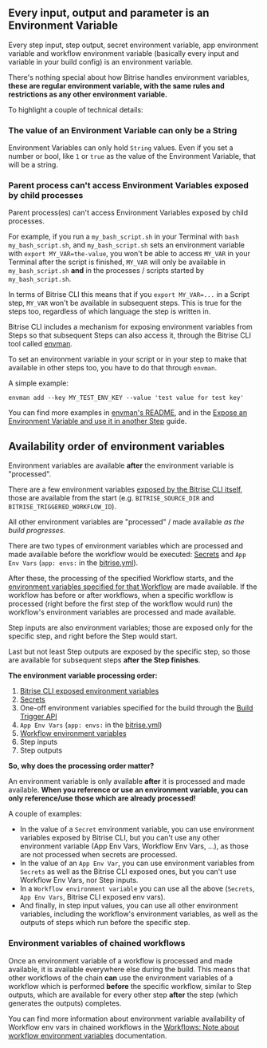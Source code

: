 ## Every input, output and parameter is an Environment Variable

Every step input, step output, secret environment variable, app environment variable and workflow environment variable
(basically every input and variable in your build config) is an environment variable.

There's nothing special about how Bitrise handles environment variables,
__these are regular environment variable, with the same rules and restrictions as any other environment variable.__

To highlight a couple of technical details:

### The value of an Environment Variable can only be a String

Environment Variables can only hold `String` values. Even if you set a number or bool, like `1` or `true` as
the value of the Environment Variable, that will be a string.

### Parent process can't access  Environment Variables exposed by child processes

Parent process(es) can't access Environment Variables exposed by child processes.

For example, if you run a `my_bash_script.sh` in your Terminal with `bash my_bash_script.sh`,
and `my_bash_script.sh` sets an environment variable with `export MY_VAR=the-value`,
you won't be able to access `MY_VAR` in your Terminal after the script is finished,
`MY_VAR` will only be available in `my_bash_script.sh` __and__ in the processes / scripts
started by `my_bash_script.sh`.

In terms of Bitrise CLI this means that if you `export MY_VAR=...` in a Script step,
`MY_VAR` won't be available in subsequent steps. This is true for the steps too,
regardless of which language the step is written in.

Bitrise CLI includes a mechanism for exposing environment variables from Steps
so that subsequent Steps can also access it, through the Bitrise CLI tool
called [envman](https://github.com/bitrise-io/envman).

To set an environment variable in your script or in your step to make that
available in other steps too, you have to do that through `envman`.

A simple example:

```
envman add --key MY_TEST_ENV_KEY --value 'test value for test key'
```

You can find more examples in [envman's README](https://github.com/bitrise-io/envman),
and in the [Expose an Environment Variable and use it in another Step](/tips-and-tricks/expose-environment-variable) guide.


## Availability order of environment variables

Environment variables are available __after__ the environment variable
is "processed".

There are a few environment variables [exposed by the Bitrise CLI itself](/faq/available-environment-variables/#exposed-by-the-bitrise-cli),
those are available from the start (e.g. `BITRISE_SOURCE_DIR` and `BITRISE_TRIGGERED_WORKFLOW_ID`).

All other environment variables are "processed" / made available _as the build progresses._

There are two types of environment variables which are processed and
made available before the workflow would be executed:
[Secrets](/bitrise-cli/secrets/) and `App Env Vars` (`app: envs:` in the [bitrise.yml](/bitrise-cli/basics-of-bitrise-yml/)).

After these, the processing of the specified Workflow starts, and the
[environment variables specified for that Workflow](/bitrise-cli/workflows/#define-workflow-specific-parameters-environment-variables)
are made available. If the workflow has before or after workflows, when
a specific workflow is processed (right before the first step of the workflow would run)
the workflow's environment variables are processed and made available.

Step inputs are also environment variables;
those are exposed only for the specific step, and right before the Step would start.

Last but not least Step outputs are exposed by the specific step,
so those are available for subsequent steps __after the Step finishes__.

__The environment variable processing order:__

1. [Bitrise CLI exposed environment variables](/faq/available-environment-variables/#exposed-by-the-bitrise-cli)
1. [Secrets](/bitrise-cli/secrets/)
1. One-off environment variables specified for the build through the [Build Trigger API](/api/build-trigger)
1. `App Env Vars` (`app: envs:` in the [bitrise.yml](/bitrise-cli/basics-of-bitrise-yml/))
1. [Workflow environment variables](/bitrise-cli/workflows/#define-workflow-specific-parameters-environment-variables)
1. Step inputs
1. Step outputs

__So, why does the processing order matter?__

An environment variable is only available __after__ it is processed and made available.
__When you reference or use an environment variable, you can only reference/use those which are already processed!__

A couple of examples:

- In the value of a `Secret` environment variable,
  you can use environment variables exposed by Bitrise CLI,
  but you can't use any other environment variable (App Env Vars, Workflow Env Vars, ...),
  as those are not processed when secrets are processed.
- In the value of an `App Env Var`, you can use environment variables
  from `Secrets` as well as the Bitrise CLI exposed ones, but you can't use Workflow Env Vars,
  nor Step inputs.
- In a `Workflow environment variable` you can use all the above (`Secrets`, `App Env Vars`,
  Bitrise CLI exposed env vars).
- And finally, in step input values, you can use all other environment variables,
  including the workflow's environment variables, as well as the outputs
  of steps which run before the specific step.

### Environment variables of chained workflows

Once an environment variable of a workflow is processed and made available,
it is available everywhere else during the build. This means that other workflows
of the chain __can__ use the environment variables of a workflow which is performed __before__
the specific workflow, similar to Step outputs, which are available for every
other step __after__ the step (which generates the outputs) completes.

You can find more information about environment variable availability
of Workflow env vars in chained workflows in the
[Workflows: Note about workflow environment variables](/bitrise-cli/workflows/#note-about-workflow-environment-variables)
documentation.
